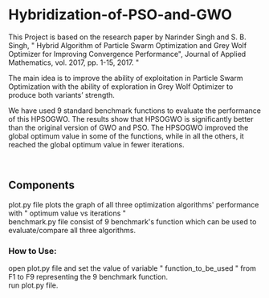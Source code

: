 # Hybridization-of-PSO-and-GWO

This Project is based on the research paper by Narinder Singh and S. B. Singh, " Hybrid Algorithm of Particle Swarm Optimization and Grey Wolf Optimizer for Improving Convergence Performance", Journal of Applied Mathematics, vol. 2017, pp. 1-15, 2017. "

The main idea is to improve the ability of exploitation in Particle Swarm Optimization with the ability of exploration in Grey Wolf Optimizer to produce both variants’ strength.

We have used 9 standard benchmark functions to evaluate the performance of this HPSOGWO. The results show that HPSOGWO is significantly better than the original version of GWO and PSO. The HPSOGWO improved the global optimum value in some of the functions, while in all the others, it reached the global optimum value in fewer iterations.


<br/>
<h2>Components</h2>
plot.py file plots the graph of all three optimization algorithms' performance with " optimum value vs iterations "<br/>
benchmark.py file consist of 9 benchmark's function which can be used to evaluate/compare all three algorithms.

<h3>How to Use:</h3>
open plot.py file and set the value of variable " function_to_be_used " from F1 to F9 representing the 9 benchmark function.<br/>
run plot.py file.
